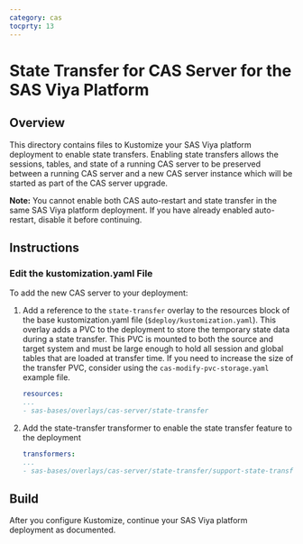```yaml
---
category: cas
tocprty: 13
---
```


# State Transfer for CAS Server for the SAS Viya Platform

## Overview

This directory contains files to Kustomize your SAS Viya platform deployment to enable state transfers.
Enabling state transfers allows the sessions, tables, and state of a running CAS server to be preserved
between a running CAS server and a new CAS server instance which will be started as part of the CAS server upgrade.

**Note:** You cannot enable both CAS auto-restart and state transfer in the same SAS Viya platform deployment.  If you have already
enabled auto-restart, disable it before continuing.

## Instructions

### Edit the kustomization.yaml File

To add the new CAS server to your deployment:

1. Add a reference to the `state-transfer` overlay to the resources block of the base
kustomization.yaml file (`$deploy/kustomization.yaml`).  This overlay adds a PVC to the deployment
to store the temporary state data during a state transfer.  This PVC is mounted to both the source and target system
and must be large enough to hold all session and global tables that are loaded at transfer time.
If you need to increase the size of the transfer PVC, consider using the `cas-modify-pvc-storage.yaml` example file.

   ```yaml
   resources:
   ...
   - sas-bases/overlays/cas-server/state-transfer
   ```

2. Add the state-transfer transformer to enable the state transfer feature to the deployment

   ```yaml
   transformers:
   ...
   - sas-bases/overlays/cas-server/state-transfer/support-state-transfer.yaml
   ```

## Build

After you configure Kustomize, continue your SAS Viya platform deployment as documented.
